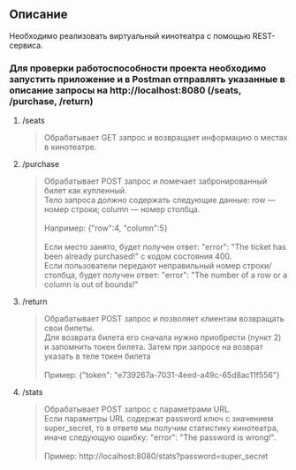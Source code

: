 ## Описание

Необходимо реализовать виртуальный кинотеатра с помощью REST-сервиса.

### Для проверки работоспособности проекта необходимо запустить приложение и в Postman отправлять указанные в описание запросы на http://localhost:8080 (/seats, /purchase, /return)

1) /seats 
   >Обрабатывает GET запрос и возвращает информацию о местах в кинотеатре.
2) /purchase 
   >Обрабатывает POST запрос и помечает забронированный билет как купленный.  
   Тело запроса должно содержать следующие данные: row — номер строки; column — номер столбца.<br><br>
   Например: {"row":4, "column":5} <br><br>
   Если место занято, будет получен ответ: "error": "The ticket has been already purchased!" с кодом состояния 400.  
   Если пользователи передают неправильный номер строки/столбца, будет получен ответ: "error": "The number of a row or a column is out of bounds!"  
3) /return
   >Обрабатывает POST запрос и позволяет клиентам возвращать свои билеты.</br>
   > Для возврата билета его сначала нужно приобрести (пункт 2) и запомнить токен билета.
   > Затем при запросе на возврат указать в теле токен билета<br><br>
   > Пример: {"token": "e739267a-7031-4eed-a49c-65d8ac11f556"}
4) /stats
   >Обрабатывает POST запрос с параметрами URL.</br>
   > Если параметры URL содержат password ключ с значением  super_secret, то в ответе мы получим статистику кинотеатра, иначе следующую ошибку: "error": "The password is wrong!".<br><br>
   > Пример: http://localhost:8080/stats?password=super_secret
